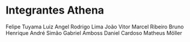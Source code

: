 # Integrantes Athena
Felipe Tuyama
Luiz Angel
Rodrigo Lima
João Vitor
Marcel Ribeiro
Bruno Henrique
André Simão
Gabriel Amboss
Daniel Cardoso
Matheus Möller
